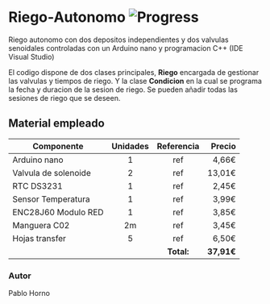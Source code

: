 # Riego-Autonomo ![Progress](http://progressed.io/bar/65?title=Progreso)

Riego autonomo con dos depositos independientes y dos valvulas senoidales controladas con un Arduino nano y programacion C++ (IDE Visual Studio)

El codigo dispone de dos clases principales, **Riego** encargada de gestionar las valvulas y tiempos de riego. Y la clase **Condicion** en la cual se programa la fecha y duracion de la sesion de riego. Se pueden añadir todas las sesiones de riego que se deseen.

## Material empleado

|     Componente       |    Unidades   |  Referencia |  Precio |
| -------------------- |:-------------:|:-----------:|--------:|
| Arduino nano         |     1         |      ref    |  4,66€  |
| Valvula de solenoide |     2         |      ref    | 13,01€  |
| RTC DS3231           |     1         |      ref    |  2,45€  |
| Sensor Temperatura   |     1         |      ref    |  3,99€  |
| ENC28J60 Modulo RED  |     1         |      ref    |  3,85€  |
| Manguera C02         |     2m        |      ref    |  3,45€  |
| Hojas transfer       |     5         |      ref    |  6,50€  |
|                      |               |  **Total:** |**37,91€**|

### Autor
Pablo Horno
